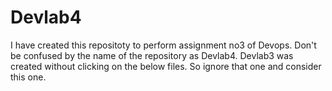 # Devlab4
I have created this repositoty to perform assignment no3 of Devops. Don't be confused by the name of the repository as Devlab4. Devlab3 was created without clicking on the below files. So ignore that one and consider this one.
